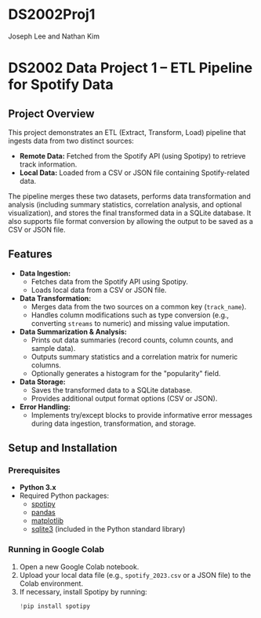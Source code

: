 # DS2002Proj1
Joseph Lee and Nathan Kim

# DS2002 Data Project 1 – ETL Pipeline for Spotify Data

## Project Overview

This project demonstrates an ETL (Extract, Transform, Load) pipeline that ingests data from two distinct sources:
- **Remote Data:** Fetched from the Spotify API (using Spotipy) to retrieve track information.
- **Local Data:** Loaded from a CSV or JSON file containing Spotify-related data.

The pipeline merges these two datasets, performs data transformation and analysis (including summary statistics, correlation analysis, and optional visualization), and stores the final transformed data in a SQLite database. It also supports file format conversion by allowing the output to be saved as a CSV or JSON file.

## Features

- **Data Ingestion:**
  - Fetches data from the Spotify API using Spotipy.
  - Loads local data from a CSV or JSON file.
- **Data Transformation:**
  - Merges data from the two sources on a common key (`track_name`).
  - Handles column modifications such as type conversion (e.g., converting `streams` to numeric) and missing value imputation.
- **Data Summarization & Analysis:**
  - Prints out data summaries (record counts, column counts, and sample data).
  - Outputs summary statistics and a correlation matrix for numeric columns.
  - Optionally generates a histogram for the "popularity" field.
- **Data Storage:**
  - Saves the transformed data to a SQLite database.
  - Provides additional output format options (CSV or JSON).
- **Error Handling:**
  - Implements try/except blocks to provide informative error messages during data ingestion, transformation, and storage.

## Setup and Installation

### Prerequisites

- **Python 3.x**  
- Required Python packages:
  - [spotipy](https://spotipy.readthedocs.io/en/2.19.0/)
  - [pandas](https://pandas.pydata.org/)
  - [matplotlib](https://matplotlib.org/)
  - [sqlite3](https://docs.python.org/3/library/sqlite3.html) (included in the Python standard library)

### Running in Google Colab

1. Open a new Google Colab notebook.
2. Upload your local data file (e.g., `spotify_2023.csv` or a JSON file) to the Colab environment.
3. If necessary, install Spotipy by running:
   ```python
   !pip install spotipy
